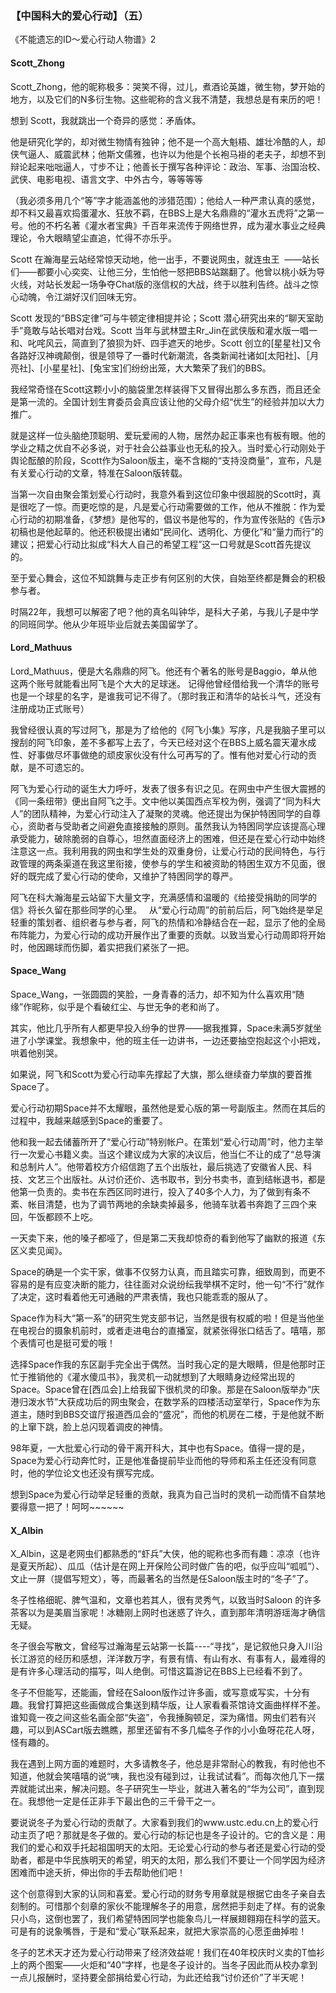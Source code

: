 ### 【中国科大的爱心行动】（五）

《不能遗忘的ID～爱心行动人物谱》2

#### Scott_Zhong

Scott_Zhong，他的昵称极多：哭笑不得，过儿，煮酒论英雄，微生物，梦开始的地方，以及它们的N多衍生物。这些昵称的含义我不清楚，我想总是有来历的吧！

想到 Scott，我就跳出一个奇异的感觉：矛盾体。

他是研究化学的，却对微生物情有独钟；他不是一个高大魁梧、雄壮冷酷的人，却侠气逼人、威震武林；他斯文儒雅，也许以为他是个长袍马褂的老夫子，却想不到辩论起来咄咄逼人，寸步不让；他善长于撰写各种评论：政治、军事、治国治校、武侠、电影电视、语言文字、中外古今，等等等等

（我必须多用几个“等”字才能涵盖他的涉猎范围）；他给人一种严肃认真的感觉，却不料又最喜欢捣蛋灌水、狂放不羁，在BBS上是大名鼎鼎的“灌水五虎将”之第一号。他的不朽名著《灌水者宝典》千百年来流传于网络世界，成为灌水事业之经典理论，令大眼睛望尘直追，忙得不亦乐乎。

Scott 在瀚海星云站经常惊天动地，他一出手，不要说网虫，就连虫王
 ——站长们——都要小心奕奕、让他三分，生怕他一怒把BBS站踹翻了。他曾以桃小妖为导火线，对站长发起一场争夺Chat版的涨信权的大战，终于以胜利告终。战斗之惊心动魄，令江湖好汉们回味无穷。

Scott 发现的“BBS定律”可与牛顿定律相提并论；Scott 潜心研究出来的“聊天室助手”竟敢与站长唱对台戏。Scott 当年与武林盟主Rr_Jin在武侠版和灌水版一唱一和、叱咤风云，简直到了狼狈为奸、四手遮天的地步。Scott 创立的[星星社]又令各路好汉神魂颠倒，很是领导了一番时代新潮流，各类新闻社诸如[太阳社]、［月亮社]、[小星星社]、[兔宝宝]们纷纷出笼，大大繁荣了我们的BBS。

我经常奇怪在Scott这颗小小的脑袋里怎样装得下又冒得出那么多东西，而且还全是第一流的。全国计划生育委员会真应该让他的父母介绍“优生”的经验并加以大力推广。

就是这样一位头脑绝顶聪明、爱玩爱闹的人物，居然办起正事来也有板有眼。他的学业之精之优自不必多说，对于社会公益事业也无私的投入。当时爱心行动刚处于舆论酝酿的阶段，Scott作为Saloon版主，毫不含糊的“支持没商量”，宣布，凡是有关爱心行动的文章，特准在Saloon版转载。

当第一次自由聚会策划爱心行动时，我意外看到这位印象中很超脱的Scott时，真是很吃了一惊。而更吃惊的是，凡是爱心行动需要做的工作，他从不推脱：作为爱心行动的初期准备，《梦想》是他写的，倡议书是他写的，作为宣传张贴的《告示》初稿也是他起草的。他还积极提出诸如“民间化、透明化、方便化”和“量力而行”的建议；把爱心行动比拟成“科大人自己的希望工程”这一口号就是Scott首先提议的。

至于爱心舞会，这位不知跳舞与走正步有何区别的大侠，自始至终都是舞会的积极参与者。

时隔22年，我想可以解密了吧？他的真名叫钟华，是科大子弟，与我儿子是中学的同班同学。他从少年班毕业后就去美国留学了。
 
#### Lord_Mathuus

Lord_Mathuus，便是大名鼎鼎的阿飞。他还有个著名的账号是Baggio，单从他这两个账号就能看出阿飞是个大大的足球迷。 记得他曾经借给我一个清华的账号也是一个球星的名字，是谁我可记不得了。（那时我正和清华的站长斗气，还没有注册成功正式账号）

我曾经很认真的写过阿飞，那是为了给他的《阿飞小集》写序，凡是我脑子里可以搜刮的阿飞印象，差不多都写上去了，今天已经对这个在BBS上威名震天灌水成性、好事做尽坏事做绝的顽皮家伙没有什么可再写的了。惟有他对爱心行动的贡献，是不可遗忘的。

阿飞为爱心行动的诞生大力呼吁，发表了很多有识之见。在网虫中产生很大震撼的《同一条纽带》便出自阿飞之手。文中他以美国西点军校为例，强调了“同为科大人”的团队精神，为爱心行动注入了凝聚的灵魂。他还提出为保护特困同学的自尊心，资助者与受助者之间避免直接接触的原则。虽然我认为特困同学应该提高心理承受能力，破除脆弱的自尊心，坦然直面经济上的困难，但还是在爱心行动中始终注意这一点。我利用我的网虫和学生处的双重身份，让爱心行动的民间特色，与行政管理的两条渠道在我这里衔接，使参与的学生和被资助的特困生双方不见面，很好的既完成了爱心行动的使命，又维护了特困同学的尊严。

阿飞在科大瀚海星云站留下大量文字，充满感情和温暖的《给接受捐助的同学的信》将长久留在那些同学的心里。
 
从“爱心行动周”的前前后后，阿飞始终是举足轻重的策划者、组织者与参与者，阿飞的热情和冷静结合在一起，显示了他的全局布阵能力，为爱心行动的成功开展作出了重要的贡献。以致当爱心行动周即将开始时，他因踢球而伤脚，着实把我们紧张了一把。
 
#### Space_Wang

Space_Wang，一张圆圆的笑脸，一身青春的活力，却不知为什么喜欢用“随缘”作昵称，似乎是个看破红尘、与世无争的老和尚了。

其实，他比几乎所有人都更早投入纷争的世界——据我推算，Space未满5岁就坐进了小学课堂。我想象中，他的班主任一边讲书，一边还要抽空抱起这个小把戏，哄着他别哭。

如果说，阿飞和Scott为爱心行动率先撑起了大旗，那么继续奋力举旗的要首推Space了。

爱心行动初期Space并不太耀眼，虽然他是爱心版的第一号副版主。然而在其后的过程中，我越来越感到Space的重要了。

他和我一起去储蓄所开了“爱心行动”特别帐户。在策划“爱心行动周”时，他力主举行一次爱心书籍义卖。当这个建议成为大家的决议后，他当仁不让的成了“总导演和总制片人”。他带着校方介绍信跑了五个出版社，最后挑选了安徽省人民、科技、文艺三个出版社。从讨价还价、选书取书，到分书卖书，直到结帐退书，都是他第一负责的。卖书在东西区同时进行，投入了40多个人力，为了做到有条不紊、帐目清楚，也为了调节两地的余缺卖掉最多，他骑车驮着书奔跑了三四个来回，午饭都顾不上吃。

一天卖下来，他的嗓子都哑了，但是第二天我却惊奇的看到他写了幽默的报道《东区义卖见闻》。

Space的确是一个实干家，做事不仅努力认真，而且踏实可靠，细致周到，而更不容易的是有应变决断的能力，往往面对众说纷纭我举棋不定时，他一句“不行”就作了决定，这时看着他无可通融的严肃表情，我也只能乖乖的服从了。

Space作为科大“第一系”的研究生党支部书记，当然是很有权威的啦！但是当他坐在电视台的摄象机前时，或者走进电台的直播室，就紧张得张口结舌了。嘻嘻，那个表情可也是挺可爱的哦！

选择Space作我的东区副手完全出于偶然。当时我心定的是大眼睛，但是他那时正忙于推销他的《灌水傻瓜书》，我灵机一动就想到了大眼睛身边经常出现的Space。Space曾在[西瓜会]上给我留下很机灵的印象。那是在Saloon版举办“庆港归泼水节”大获成功后的网虫聚会，在数学系的四楼活动室举行，Space作为东道主，随时到BBS交谊厅报道西瓜会的“盛况”，而他的机房在二楼，于是他就不断的上窜下跳，脸上总闪现着调皮的神情。

98年夏，一大批爱心行动的骨干离开科大，其中也有Space。值得一提的是，Space为爱心行动奔忙时，正是他准备提前毕业而他的导师和系主任还没有同意时，他的学位论文也还没有撰写完成。

想到Space为爱心行动举足轻重的贡献，我真为自己当时的灵机一动而情不自禁地要得意一把了！呵呵~~~~~~

#### X_Albin

X_Albin，这是老网虫们都熟悉的“虾兵”大侠，他的昵称也多而有趣：凉凉（也许是夏天所起）、瓜瓜（估计是在网上开保险公司时做广告的吧，似乎应叫“呱呱”）、文止一屏（提倡写短文），等，而最著名的当然是任Saloon版主时的“冬子”了。

冬子性格细昵、脾气温和，文章也若其人，很有灵秀气，以致当时Saloon 的许多茶客以为是美眉当家呢！冰糖刚上网时也迷惑了许久，直到那年清明游瑶海才确信无疑。

冬子很会写散文，曾经写过瀚海星云站第一长篇----“寻找”，是记叙他只身入川沿长江游览的经历和感想，洋洋数万字，有景有情、有山有水、有事有人，最难得的是有许多心理活动的描写，叫人绝倒。可惜这篇游记在BBS上已经看不到了。

冬子不但能写，还能画，曾经在Saloon版作过许多画，或写意或写实，十分有趣。我曾打算把这些画做成合集送到精华版，让人家看看茶馆诗文画曲样样不差。谁知竟一夜之间这些名画全部“失盗”，令我捶胸顿足，深为痛惜。网虫们若有兴趣，可以到ASCart版去瞧瞧，那里还留有不多几幅冬子作的小小鱼呀花花人呀，怪有趣的。

我在遇到上网方面的难题时，大多请教冬子，他总是非常耐心的教我，有时他也不知道，他就会笑嘻嘻的说“咦，我也没有碰到过，让我试试看”。而每次他几下一摆弄就能试出来，解决问题。冬子研究生一毕业，就进入著名的“华为公司”，直到现在。我想他一定是任正非手下最出色的三千骨干之一。

要说说冬子为爱心行动的贡献了。大家看到我们的www.ustc.edu.cn上的爱心行动主页了吧？那就是冬子做的。爱心行动的标记也是冬子设计的。它的含义是：用我们的爱心和双手托起祖国明天的太阳。无论爱心行动的参与者还是爱心行动的受助者，都是中华民族明天的希望，明天的太阳，那么我们不要让一个同学因为经济困难而中途夭折，伸出你的手去帮助他们吧！

这个创意得到大家的认同和喜爱。爱心行动的财务专用章就是根据它由冬子亲自去刻制的。可惜那个刻章的家伙不能理解冬子的用意，居然把手刻走了样。有的说象只小鸟，这倒也罢了，我们希望特困同学也能象鸟儿一样展翅翱翔在科学的蓝天。可是有的说象嘴唇，于是和“爱心”联系起来，就把大家崇高的心愿歪曲掉啦！

冬子的艺术天才还为爱心行动带来了经济效益呢！我们在40年校庆时义卖的T恤衫上的两个图案——火炬和“40”字样，也是冬子设计的。当冬子因此而从校办拿到一点儿报酬时，坚持要全部捐给爱心行动，为此还给我“讨价还价”了半天呢！

